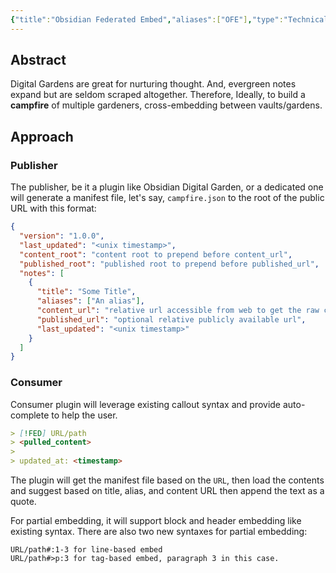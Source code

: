 ```yaml
---
{"title":"Obsidian Federated Embed","aliases":["OFE"],"type":"Technical Draft","tags":["technical-draft"],"updated":"2023-07-12T09:26:01+06:00","dg-publish":true,"created":"2023-01-31T20:53:31+06:00","dg-path":"Entities/Technical Drafts/Obsidian Federated Embed.md","permalink":"/entities/technical-drafts/obsidian-federated-embed/","dgPassFrontmatter":true,"noteIcon":"1"}
---
```


## Abstract
Digital Gardens are great for nurturing thought. And, evergreen notes expand but are seldom scraped altogether. Therefore, Ideally, to build a **campfire** of multiple gardeners, cross-embedding between vaults/gardens.

## Approach
### Publisher
The publisher, be it a plugin like Obsidian Digital Garden, or a dedicated one will generate a manifest file, let's say, `campfire.json` to the root of the public URL with this format:

```json
{
  "version": "1.0.0",
  "last_updated": "<unix timestamp>",
  "content_root": "content root to prepend before content_url",
  "published_root": "published root to prepend before published_url",
  "notes": [
    {
      "title": "Some Title",
      "aliases": ["An alias"],
      "content_url": "relative url accessible from web to get the raw content",
      "published_url": "optional relative publicly available url",
      "last_updated": "<unix timestamp>"
    }
  ]
}
```

### Consumer
Consumer plugin will leverage existing callout syntax and provide auto-complete to help the user.

```md
> [!FED] URL/path
> <pulled_content>
>
> updated_at: <timestamp>
```

The plugin will get the manifest file based on the `URL`, then load the contents and suggest based on title, alias, and content URL then append the text as a quote.

For partial embedding, it will support block and header embedding like existing syntax. There are also two new syntaxes for partial embedding:

```
URL/path#:1-3 for line-based embed
URL/path#>p:3 for tag-based embed, paragraph 3 in this case.
```
